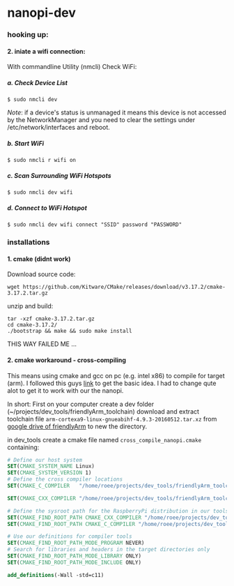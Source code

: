 # nanopi-dev

### hooking up:
#### 2. iniate a wifi connection:

With commandline Utility (nmcli) Check WiFi:

##### a. Check Device List
```
$ sudo nmcli dev
```
*Note*: if a device's status is unmanaged it means this device is not accessed by the NetworkManager and you need to clear the settings under /etc/network/interfaces and reboot.

##### b. Start WiFi
```
$ sudo nmcli r wifi on
```
##### c. Scan Surrounding WiFi Hotspots
```
$ sudo nmcli dev wifi
```
##### d. Connect to WiFi Hotspot
```
$ sudo nmcli dev wifi connect "SSID" password "PASSWORD"
```


### installations
#### 1. cmake (didnt work)
Download source code:
```shell
wget https://github.com/Kitware/CMake/releases/download/v3.17.2/cmake-3.17.2.tar.gz
```
unzip and build:
```shell
tar -xzf cmake-3.17.2.tar.gz
cd cmake-3.17.2/
./bootstrap && make && sudo make install
```
THIS WAY FAILED ME ...

#### 2. cmake workaround - cross-compiling
This means using cmake and gcc on pc (e.g. intel x86) to compile for target (arm). I followed this guys [link](https://medium.com/@au42/the-useful-raspberrypi-cross-compile-guide-ea56054de187) to get the basic idea. I had to change qute alot to get it to work with our the nanopi.

In short:
First on your computer create a dev folder (~/projects/dev_tools/friendlyArm_toolchain) download and extract toolchain file `arm-cortexa9-linux-gnueabihf-4.9.3-20160512.tar.xz` from [google drive of friendlyArm](https://drive.google.com/drive/folders/15yJCIVY2A3_lk4H0NEoN-EteLR_umKFD) to new the directory.

in dev_tools create a cmake file named `cross_compile_nanopi.cmake` containing:
```cmake
# Define our host system
SET(CMAKE_SYSTEM_NAME Linux)
SET(CMAKE_SYSTEM_VERSION 1)
# Define the cross compiler locations
SET(CMAKE_C_COMPILER   "/home/roee/projects/dev_tools/friendlyArm_toolchain/4.9.3/bin/arm-cortexa9-linux-gnueabihf-gcc")

SET(CMAKE_CXX_COMPILER "/home/roee/projects/dev_tools/friendlyArm_toolchain/4.9.3/bin/arm-cortexa9-linux-gnueabihf-gcc")

# Define the sysroot path for the RaspberryPi distribution in our tools folder 
SET(CMAKE_FIND_ROOT_PATH CMAKE_CXX_COMPILER "/home/roee/projects/dev_tools/friendlyArm_toolchain/4.9.3/arm-cortexa9-linux-gnueabihf/sys-root/")
SET(CMAKE_FIND_ROOT_PATH CMAKE_C_COMPILER "/home/roee/projects/dev_tools/friendlyArm_toolchain/4.9.3/arm-cortexa9-linux-gnueabihf/sys-root/")

# Use our definitions for compiler tools
SET(CMAKE_FIND_ROOT_PATH_MODE_PROGRAM NEVER)
# Search for libraries and headers in the target directories only
SET(CMAKE_FIND_ROOT_PATH_MODE_LIBRARY ONLY)
SET(CMAKE_FIND_ROOT_PATH_MODE_INCLUDE ONLY)

add_definitions(-Wall -std=c11)
```





